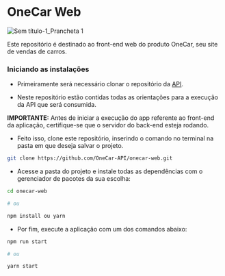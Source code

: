# OneCar Web

![Sem título-1_Prancheta 1](https://user-images.githubusercontent.com/56441318/133950991-44ac40d3-c041-4c7a-b35b-bbf84abc9c37.png)


Este repositório é destinado ao front-end web do produto OneCar, seu site de vendas de carros.

### Iniciando as instalações

- Primeiramente será necessário clonar o repositório da [API](https://github.com/OneCar-API/onecar-webservice). 

- Neste repositório estão contidas todas as orientações para a execução da API que será consumida.


**IMPORTANTE:** Antes de iniciar a execução do app referente ao front-end da aplicação, certifique-se que o servidor do back-end esteja rodando. 

- Feito isso, clone este repositório, inserindo o comando no terminal na pasta em que deseja salvar o projeto.

```bash
git clone https://github.com/OneCar-API/onecar-web.git
```

- Acesse a pasta do projeto e instale todas as dependências com o gerenciador de pacotes da sua escolha:

```bash
cd onecar-web

# ou

npm install ou yarn
```

- Por fim, execute a aplicação com um dos comandos abaixo:

```bash
npm run start

# ou 

yarn start
```

